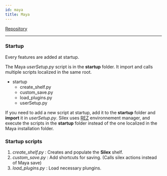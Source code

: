 ```yaml
---
id: maya
title: Maya
---
```


[Repository](https://github.com/ArtFXDev/silex_houdini)

---

### Startup

Every features are added at startup.

The Maya _userSetup.py_ script is in the **startup** folder. It import and calls multiple scripts localized in the same root.

- startup
  - create_shelf.py
  - custom_save.py
  - load_plugins.py
  - userSetup.py

If you need to add a new script at startup, add it to the **startup** folder and **import** it in _userSetup.py_. Silex uses [REZ](../../Workflow/Rez/Rez.mdx) environnement manager, and execute the scripts in the **startup** folder instead of the one localized in the Maya installation folder.

### Startup scripts

1. _create_shelf.py_ : Creates and populate the **Silex** shelf.
2. _custom_save.py_ : Add shortcuts for saving. (Calls silex actions instead of Maya save)
3. _load_plugins.py_ : Load necessary plungins.
